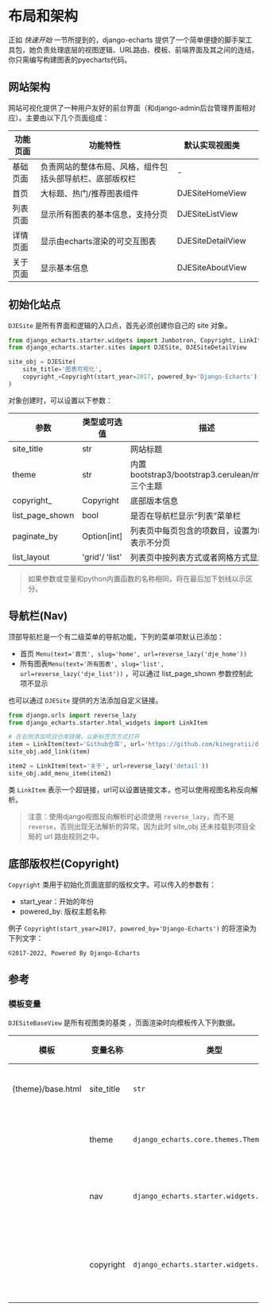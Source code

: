 # 布局和架构

正如 *快速开始*  一节所提到的，django-echarts 提供了一个简单便捷的脚手架工具包，她负责处理底层的视图逻辑、URL路由、模板、前端界面及其之间的连结，你只需编写构建图表的pyecharts代码。

## 网站架构

网站可视化提供了一种用户友好的前台界面（和django-admin后台管理界面相对应）。主要由以下几个页面组成：

| 功能页面 | 功能特性                                                 | 默认实现视图类    |      |
| -------- | -------------------------------------------------------- | ----------------- | ---- |
| 基础页面 | 负责网站的整体布局、风格，组件包括头部导航栏、底部版权栏 | -                 |      |
| 首页     | 大标题、热门/推荐图表组件                                | DJESiteHomeView   |      |
| 列表页面 | 显示所有图表的基本信息，支持分页                         | DJESiteListView   |      |
| 详情页面 | 显示由echarts渲染的可交互图表                            | DJESiteDetailView |      |
| 关于页面 | 显示基本信息                                             | DJESiteAboutView  |      |



## 初始化站点

`DJESite` 是所有界面和逻辑的入口点，首先必须创建你自己的 site 对象。

```python
from django_echarts.starter.widgets import Jumbotron, Copyright, LinkItem
from django_echarts.starter.sites import DJESite, DJESiteDetailView

site_obj = DJESite(
    site_title='图表可视化',
    copyright_=Copyright(start_year=2017, powered_by='Django-Echarts')
)
```

对象创建时，可以设置以下参数：

| 参数            | 类型或可选值   | 描述                                                 |
| --------------- | -------------- | ---------------------------------------------------- |
| site_title      | str            | 网站标题                                             |
| theme           | str            | 内置 bootstrap3/bootstrap3.cerulean/material三个主题 |
| copyright_      | Copyright      | 底部版本信息                                         |
| list_page_shown | bool           | 是否在导航栏显示“列表”菜单栏                         |
| paginate_by     | Option[int]    | 列表页中每页包含的项数目，设置为None表示不分页       |
| list_layout     | 'grid'/ 'list' | 列表页中按列表方式或者网格方式显示                   |

> 如果参数或变量和python内置函数的名称相同，将在最后加下划线以示区分。



## 导航栏(Nav)

顶部导航栏是一个有二级菜单的导航功能，下列的菜单项默认已添加：

- 首页 `Menu(text='首页', slug='home', url=reverse_lazy('dje_home'))`
- 所有图表`Menu(text='所有图表', slug='list', url=reverse_lazy('dje_list'))` ，可以通过 list_page_shown 参数控制此项不显示

也可以通过 `DJESite` 提供的方法添加自定义链接。

```python
from django.urls import reverse_lazy
from django_echarts.starter.html_widgets import LinkItem

# 在右侧添加项目仓库链接，以新标签页方式打开
item = LinkItem(text='Github仓库', url='https://github.com/kinegratii/django-echarts', new_page=True)
site_obj.add_link(item)

item2 = LinkItem(text='关于', url=reverse_lazy('detail'))
site_obj.add_menu_item(item2)
```

类 `LinkItem` 表示一个超链接，url可以设置链接文本，也可以使用视图名称反向解析。

> 注意：使用django视图反向解析时必须使用 `reverse_lazy`，而不是 `reverse`，否则出现无法解析的异常。因为此时 site_obj 还未挂载到项目全局的 url 路由规则之中。



## 底部版权栏(Copyright)

`Copyright` 类用于初始化页面底部的版权文字。可以传入的参数有：

- start_year：开始的年份
- powered_by: 版权主题名称

例子 `Copyright(start_year=2017, powered_by='Django-Echarts')` 的将渲染为下列文字：

```
©2017-2022, Powered By Django-Echarts
```

## 参考

### 模板变量

 `DJESiteBaseView` 是所有视图类的基类 ，页面渲染时向模板传入下列数据。

| 模板              | 变量名称   | 类型                                       | 说明         |
| ----------------- | ---------- | ------------------------------------------ | ------------ |
| {theme}/base.html | site_title | `str`                                      | 网站标题     |
|                   | theme      | `django_echarts.core.themes.Theme`         | 主题名称     |
|                   | nav        | `django_echarts.starter.widgets.Nav`       | 顶部导航栏   |
|                   | copyright  | `django_echarts.starter.widgets.Copyright` | 底部版权信息 |

